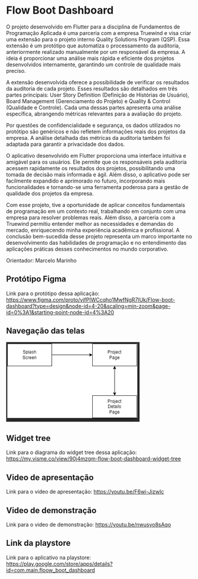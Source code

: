 # Flow Boot Dashboard
O projeto desenvolvido em Flutter para a disciplina de Fundamentos de Programação Aplicada é uma parceria com a empresa Truewind e visa criar uma extensão para o projeto interno Quality Solutions Program (QSP). Essa extensão é um protótipo que automatiza o processamento da auditoria, anteriormente realizado manualmente por um responsável da empresa. A ideia é proporcionar uma análise mais rápida e eficiente dos projetos desenvolvidos internamente, garantindo um controle de qualidade mais preciso.

A extensão desenvolvida oferece a possibilidade de verificar os resultados da auditoria de cada projeto. Esses resultados são detalhados em três partes principais: User Story Definition (Definição de Histórias de Usuário), Board Management (Gerenciamento do Projeto) e Quality & Control (Qualidade e Controle). Cada uma dessas partes apresenta uma análise específica, abrangendo métricas relevantes para a avaliação do projeto.

Por questões de confidencialidade e segurança, os dados utilizados no protótipo são genéricos e não refletem informações reais dos projetos da empresa. A análise detalhada das métricas da auditoria também foi adaptada para garantir a privacidade dos dados.

O aplicativo desenvolvido em Flutter proporciona uma interface intuitiva e amigável para os usuários. Ele permite que os responsáveis pela auditoria acessem rapidamente os resultados dos projetos, possibilitando uma tomada de decisão mais informada e ágil. Além disso, o aplicativo pode ser facilmente expandido e aprimorado no futuro, incorporando mais funcionalidades e tornando-se uma ferramenta poderosa para a gestão de qualidade dos projetos da empresa.

Com esse projeto, tive a oportunidade de aplicar conceitos fundamentais de programação em um contexto real, trabalhando em conjunto com uma empresa para resolver problemas reais. Além disso, a parceria com a Truewind permitiu  entender melhor as necessidades e demandas do mercado, enriquecendo minha experiência acadêmica e profissional. A conclusão bem-sucedida desse projeto representa um marco importante no desenvolvimento das habilidades de programação e no entendimento das aplicações práticas desses conhecimentos no mundo corporativo.

Orientador: Marcelo Marinho

## Protótipo Figma
Link para o protótipo dessa aplicação: https://www.figma.com/proto/vjfPIWCcqho1MwfNgR7lUk/Flow-boot-dashboard?type=design&node-id=4-20&scaling=min-zoom&page-id=0%3A1&starting-point-node-id=4%3A20

## Navegação das telas
![alt text](https://github.com/holgash/FBD/blob/master/navega%C3%A7%C3%A3o%20telas.PNG)

## Widget tree
Link para o diagrama do widget tree dessa aplicação: https://my.visme.co/view/90j4mzgm-flow-boot-dashboard-widget-tree

## Video de apresentação
Link para o video de apresentação: https://youtu.be/F6wi-JjzwIc

## Video de demonstração
Link para o video de demonstração: https://youtu.be/nwusyo8sAqo

## Link da playstore
Link para o aplicativo na playstore: https://play.google.com/store/apps/details?id=com.main.floow_boot_dashboard
